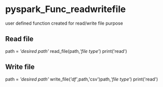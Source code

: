 # pyspark_Func_readwritefile
user defined function created for read/write file purpose

## Read file
path = _'desired path'_
read_file(path,_'file type'_)
print('read')

## Write file
path = _'desired path'_
write_file(_'df'_,path,'csv')path,_'file type'_)
print('read')

